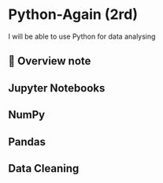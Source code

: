# Python-Again (2rd)
I will be able to use Python for data analysing 

## 📝 Overview note 

## Jupyter Notebooks 

## NumPy

## Pandas

## Data Cleaning

